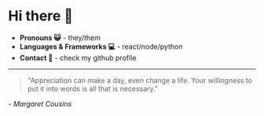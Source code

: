 # Hi there 👋

- **Pronouns 😺** - they/them
- **Languages & Frameworks 💻** - react/node/python
- **Contact 📨** - check my github profile
---

> "Appreciation can make a day, even change a life. Your willingness to put it into words is all that is necessary."

*- Margaret Cousins*